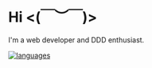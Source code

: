 # Hi <(￣︶￣)>

I'm a web developer and DDD enthusiast.

[![languages](https://github-readme-stats.vercel.app/api/top-langs/?username=vhood&layout=compact&theme=gotham&hide_border=true&langs_count=4)](/vhood)
